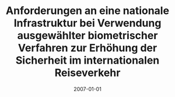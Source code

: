 ---
abstract: ''
authors:
- Manuel Berger
date: '2007-01-01'
featured: false
publication_types:
- '7'
publishDate: '2007-01-01'
title: Anforderungen an eine nationale Infrastruktur bei Verwendung ausgewählter biometrischer
  Verfahren zur Erhöhung der Sicherheit im internationalen Reiseverkehr
url_pdf: ''
---